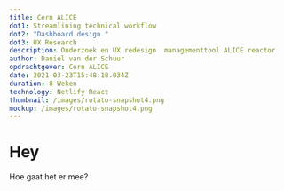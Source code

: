 ```yaml
---
title: Cern ALICE
dot1: Streamlining technical workflow
dot2: "Dashboard design "
dot3: UX Research
description: Onderzoek en UX redesign  managementtool ALICE reactor
author: Daniel van der Schuur
opdrachtgever: Cern ALICE
date: 2021-03-23T15:48:18.034Z
duration: 8 Weken
technology: Netlify React
thumbnail: /images/rotato-snapshot4.png
mockup: /images/rotato-snapshot4.png
---
```

# Hey

Hoe gaat het er mee?